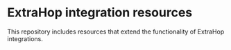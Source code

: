 # ExtraHop integration resources

This repository includes resources that extend the functionality of ExtraHop integrations.

